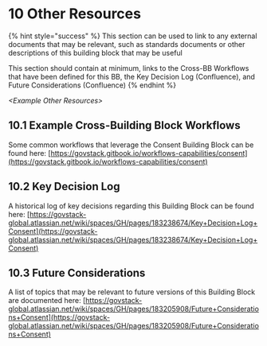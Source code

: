# 10 Other Resources

{% hint style="success" %}
This section can be used to link to any external documents that may be relevant, such as standards documents or other descriptions of this building block that may be useful

This section should contain at minimum, links to the Cross-BB Workflows that have been defined for this BB, the Key Decision Log (Confluence), and Future Considerations (Confluence)
{% endhint %}

_\<Example Other Resources>_

## 10.1 Example Cross-Building Block Workflows

Some common workflows that leverage the Consent Building Block can be found here: [https://govstack.gitbook.io/workflows-capabilities/consent](https://govstack.gitbook.io/workflows-capabilities/consent)

## 10.2 Key Decision Log

A historical log of key decisions regarding this Building Block can be found here: [https://govstack-global.atlassian.net/wiki/spaces/GH/pages/183238674/Key+Decision+Log+Consent](https://govstack-global.atlassian.net/wiki/spaces/GH/pages/183238674/Key+Decision+Log+Consent)

## 10.3 Future Considerations

A list of topics that may be relevant to future versions of this Building Block are documented here: [https://govstack-global.atlassian.net/wiki/spaces/GH/pages/183205908/Future+Considerations+Consent](https://govstack-global.atlassian.net/wiki/spaces/GH/pages/183205908/Future+Considerations+Consent)
